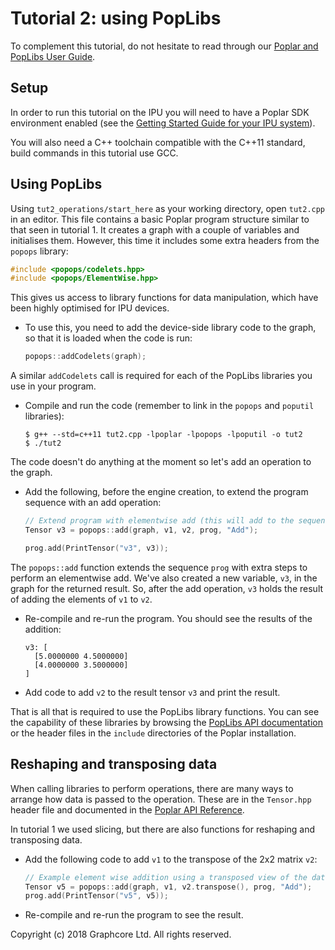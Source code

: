 <!-- Copyright (c) 2020 Graphcore Ltd. All rights reserved. -->
# Tutorial 2: using PopLibs

To complement this tutorial, do not hesitate to read through our [Poplar
and PopLibs User
Guide](https://docs.graphcore.ai/projects/poplar-user-guide/en/3.1.0/index.html).

## Setup

In order to run this tutorial on the IPU you will need to have a Poplar
SDK environment enabled (see the [Getting Started Guide for your IPU
system](https://docs.graphcore.ai/en/latest/getting-started.html)).

You will also need a C++ toolchain compatible with the C++11 standard,
build commands in this tutorial use GCC.

## Using PopLibs

Using `tut2_operations/start_here` as your working directory, open
`tut2.cpp` in an editor. This file contains a basic Poplar program
structure similar to that seen in tutorial 1. It creates a graph with a
couple of variables and initialises them. However, this time it includes
some extra headers from the `popops` library:

```c++
#include <popops/codelets.hpp>
#include <popops/ElementWise.hpp>
```

This gives us access to library functions for data manipulation, which
have been highly optimised for IPU devices.

- To use this, you need to add the device-side library code to the graph, so
    that it is loaded when the code is run:

    ```c++
    popops::addCodelets(graph);
    ```

A similar `addCodelets` call is required for each of the PopLibs
libraries you use in your program.

- Compile and run the code (remember to link in the `popops` and `poputil`
    libraries):

    ```console
    $ g++ --std=c++11 tut2.cpp -lpoplar -lpopops -lpoputil -o tut2
    $ ./tut2
    ```

The code doesn't do anything at the moment so let's add an operation
to the graph.

- Add the following, before the engine creation, to extend the program sequence
    with an add operation:

    ```c++
    // Extend program with elementwise add (this will add to the sequence)
    Tensor v3 = popops::add(graph, v1, v2, prog, "Add");

    prog.add(PrintTensor("v3", v3));
    ```

The `popops::add` function extends the sequence `prog` with extra steps
to perform an elementwise add. We've also created a new variable, `v3`,
in the graph for the returned result. So, after the add operation, `v3`
holds the result of adding the elements of `v1` to `v2`.

- Re-compile and re-run the program. You should see the results of the addition:

    ```console
    v3: [
      [5.0000000 4.5000000]
      [4.0000000 3.5000000]
    ]
    ```

- Add code to add `v2` to the result tensor `v3` and print the result.

That is all that is required to use the PopLibs library functions. You
can see the capability of these libraries by browsing the [PopLibs API
documentation](https://docs.graphcore.ai/projects/poplar-api/en/3.1.0/poplibs_api.html)
or the header files in the `include` directories of the Poplar
installation.

## Reshaping and transposing data

When calling libraries to perform operations, there are many ways to
arrange how data is passed to the operation. These are in the
`Tensor.hpp` header file and documented in the [Poplar API
Reference](https://docs.graphcore.ai/projects/poplar-api/en/3.1.0/poplar_api.html#poplar-tensor-hpp).

In tutorial 1 we used slicing, but there are also functions for
reshaping and transposing data.

- Add the following code to add `v1` to the transpose of the 2x2 matrix `v2`:

    ```c++
    // Example element wise addition using a transposed view of the data
    Tensor v5 = popops::add(graph, v1, v2.transpose(), prog, "Add");
    prog.add(PrintTensor("v5", v5));
    ```

- Re-compile and re-run the program to see the result.

Copyright (c) 2018 Graphcore Ltd. All rights reserved.
